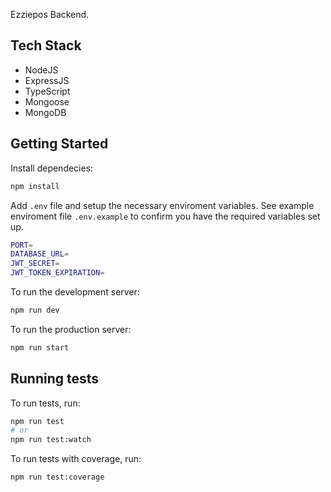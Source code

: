 Ezziepos Backend.

## Tech Stack
- NodeJS
- ExpressJS
- TypeScript
- Mongoose
- MongoDB

## Getting Started

Install dependecies:

```bash
npm install
```

Add `.env` file and setup the necessary enviroment variables. See example enviroment file `.env.example` to confirm you have the required variables set up.

```bash
PORT=
DATABASE_URL=
JWT_SECRET=
JWT_TOKEN_EXPIRATION=
```

To run the development server:

```bash
npm run dev
```

To run the production server:

```bash
npm run start
```

## Running tests

To run tests, run:

```bash
npm run test
# or
npm run test:watch
```

To run tests with coverage, run:

```bash
npm run test:coverage
```
